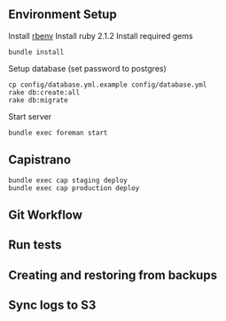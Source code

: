 ## Environment Setup

Install [rbenv](https://github.com/sstephenson/rbenv#installation)
Install ruby 2.1.2
Install required gems

    bundle install

Setup database (set password to postgres)

    cp config/database.yml.example config/database.yml
    rake db:create:all
    rake db:migrate

Start server

    bundle exec foreman start
    
## Capistrano

    bundle exec cap staging deploy
    bundle exec cap production deploy

## Git Workflow





## Run tests




## Creating and restoring from backups



## Sync logs to S3




